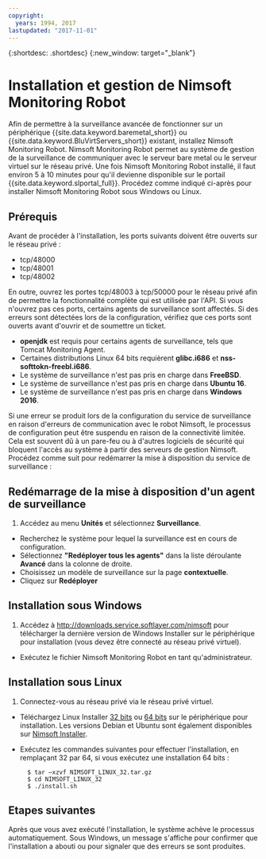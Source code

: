 ```yaml
---
copyright:
  years: 1994, 2017
lastupdated: "2017-11-01"
---
```


{:shortdesc: .shortdesc}
{:new_window: target="_blank"}

# Installation et gestion de Nimsoft Monitoring Robot

Afin de permettre à la surveillance avancée de fonctionner sur un périphérique {{site.data.keyword.baremetal_short}} ou {{site.data.keyword.BluVirtServers_short}} existant, installez Nimsoft Monitoring Robot. Nimsoft Monitoring Robot permet au système de gestion de la surveillance de communiquer avec le serveur bare metal ou le serveur virtuel sur le réseau privé. Une fois Nimsoft Monitoring Robot installé, il faut environ 5 à 10 minutes pour qu'il devienne disponible sur le portail {{site.data.keyword.slportal_full}}. Procédez comme indiqué ci-après pour installer Nimsoft Monitoring Robot sous Windows ou Linux.

## Prérequis

Avant de procéder à l'installation, les ports suivants doivent être ouverts sur le réseau privé :

* tcp/48000
* tcp/48001
* tcp/48002

En outre, ouvrez les portes tcp/48003 à tcp/50000 pour le réseau privé afin de permettre la fonctionnalité complète qui est utilisée par l'API. Si vous n'ouvrez pas ces ports, certains agents de surveillance sont affectés. Si des erreurs sont détectées lors de la configuration, vérifiez que ces ports sont ouverts avant d'ouvrir et de soumettre un ticket.  

* **openjdk** est requis pour certains agents de surveillance, tels que Tomcat Monitoring Agent.
* Certaines distributions Linux 64 bits requièrent **glibc.i686** et **nss-softtokn-freebl.i686**.
* Le système de surveillance n'est pas pris en charge dans **FreeBSD**.
* Le système de surveillance n'est pas pris en charge dans **Ubuntu 16**.
* Le système de surveillance n'est pas pris en charge dans **Windows 2016**.

Si une erreur se produit lors de la configuration du service de surveillance en raison d'erreurs de communication avec le robot Nimsoft, le processus de configuration peut être suspendu en raison de la connectivité limitée. Cela est souvent dû à un pare-feu ou à d'autres logiciels de sécurité qui bloquent l'accès au système à partir des serveurs de gestion Nimsoft. Procédez comme suit pour redémarrer la mise à disposition du service de surveillance :

## Redémarrage de la mise à disposition d'un agent de surveillance

1. Accédez au menu **Unités** et sélectionnez **Surveillance**.
* Recherchez le système pour lequel la surveillance est en cours de configuration. 
* Sélectionnez **"Redéployer tous les agents"** dans la liste déroulante **Avancé** dans la colonne de droite. 
* Choisissez un modèle de surveillance sur la page **contextuelle**. 
* Cliquez sur **Redéployer**

## Installation sous Windows

1. Accédez à http://downloads.service.softlayer.com/nimsoft pour télécharger la dernière version de Windows Installer sur le périphérique pour installation (vous devez être connecté au réseau privé virtuel). 
* Exécutez le fichier Nimsoft Monitoring Robot en tant qu'administrateur. 

## Installation sous Linux

1. Connectez-vous au réseau privé via le réseau privé virtuel. 
* Téléchargez Linux Installer [32 bits](http://downloads.service.softlayer.com/nimsoft/NIMSOFT_LINUX_32.tar.gz) ou [64 bits](http://downloads.service.softlayer.com/nimsoft/NIMSOFT_LINUX_64.tar.gz) sur le périphérique pour installation. Les versions Debian et Ubuntu sont également disponibles sur [Nimsoft Installer](http://downloads.service.softlayer.com/nimsoft/).
* Exécutez les commandes suivantes pour effectuer l'installation, en remplaçant 32 par 64, si vous exécutez une installation 64 bits :

        $ tar –xzvf NIMSOFT_LINUX_32.tar.gz
        $ cd NIMSOFT_LINUX_32
        $ ./install.sh

## Etapes suivantes

Après que vous avez exécuté l'installation, le système achève le processus automatiquement. Sous Windows, un message s'affiche pour confirmer que l'installation a abouti ou pour signaler que des erreurs se sont produites. 
